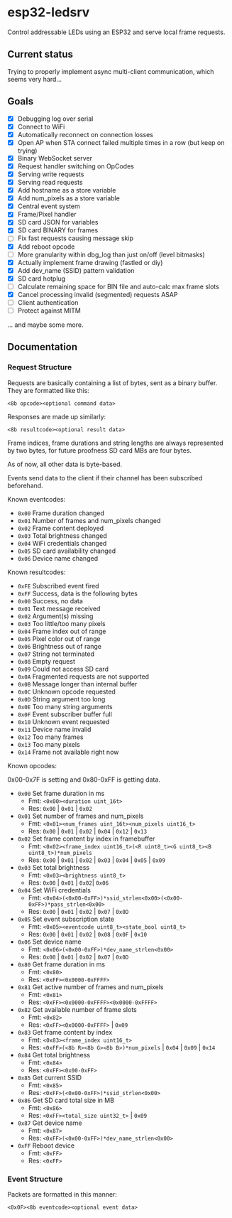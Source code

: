 # esp32-ledsrv

Control addressable LEDs using an ESP32 and serve local frame requests.

## Current status

Trying to properly implement async multi-client communication, which seems very hard...

## Goals

- [x] Debugging log over serial
- [x] Connect to WiFi
- [x] Automatically reconnect on connection losses
- [x] Open AP when STA connect failed multiple times in a row (but keep on trying)
- [x] Binary WebSocket server
- [x] Request handler switching on OpCodes
- [x] Serving write requests
- [x] Serving read requests
- [x] Add hostname as a store variable
- [x] Add num_pixels as a store variable
- [x] Central event system
- [x] Frame/Pixel handler
- [x] SD card JSON for variables
- [x] SD card BINARY for frames
- [ ] Fix fast requests causing message skip
- [x] Add reboot opcode
- [ ] More granularity within dbg_log than just on/off (level bitmasks)
- [X] Actually implement frame drawing (fastled or diy)
- [x] Add dev_name (SSID) pattern validation
- [x] SD card hotplug
- [ ] Calculate remaining space for BIN file and auto-calc max frame slots
- [x] Cancel processing invalid (segmented) requests ASAP
- [ ] Client authentication
- [ ] Protect against MITM

... and maybe some more.

## Documentation

### Request Structure

Requests are basically containing a list of bytes, sent as a binary buffer. They are formatted like this:

`<8b opcode><optional command data>`

Responses are made up similarly:

`<8b resultcode><optional result data>`

Frame indices, frame durations and string lengths are always represented by two bytes, for future proofness SD card MBs are four bytes.

As of now, all other data is byte-based.

Events send data to the client if their channel has been subscribed beforehand.

Known eventcodes:

* `0x00` Frame duration changed
* `0x01` Number of frames and num_pixels changed
* `0x02` Frame content deployed
* `0x03` Total brightness changed
* `0x04` WiFi credentials changed
* `0x05` SD card availability changed
* `0x06` Device name changed

Known resultcodes:

* `0xFE` Subscribed event fired
* `0xFF` Success, data is the following bytes
* `0x00` Success, no data
* `0x01` Text message received
* `0x02` Argument(s) missing
* `0x03` Too little/too many pixels
* `0x04` Frame index out of range
* `0x05` Pixel color out of range
* `0x06` Brightness out of range
* `0x07` String not terminated
* `0x08` Empty request
* `0x09` Could not access SD card
* `0x0A` Fragmented requests are not supported
* `0x0B` Message longer than internal buffer
* `0x0C` Unknown opcode requested
* `0x0D` String argument too long
* `0x0E` Too many string arguments
* `0x0F` Event subscriber buffer full
* `0x10` Unknown event requested
* `0x11` Device name invalid
* `0x12` Too many frames
* `0x13` Too many pixels
* `0x14` Frame not available right now

Known opcodes:

0x00-0x7F is setting and 0x80-0xFF is getting data.

* `0x00` Set frame duration in ms
  * Fmt: `<0x00><duration uint_16t>`
  * Res: `0x00` | `0x01` | `0x02`
* `0x01` Set number of frames and num_pixels
  * Fmt: `<0x01><num_frames uint_16t><num_pixels uint16_t>`
  * Res: `0x00` | `0x01` | `0x02` | `0x04` | `0x12` | `0x13`
* `0x02` Set frame content by index in framebuffer
  * Fmt: `<0x02><frame_index uint16_t>(<R uint8_t><G uint8_t><B uint8_t>)*num_pixels`
  * Res: `0x00` | `0x01` | `0x02` | `0x03` | `0x04` | `0x05` | `0x09`
* `0x03` Set total brightness
  * Fmt: `<0x03><brightness uint8_t>`
  * Res: `0x00` | `0x01` | `0x02`| `0x06`
* `0x04` Set WiFi credentials
  * Fmt: `<0x04>(<0x00-0xFF>)*ssid_strlen<0x00>(<0x00-0xFF>)*pass_strlen<0x00>`
  * Res: `0x00` | `0x01` | `0x02` | `0x07` | `0x0D`
* `0x05` Set event subscription state
  * Fmt: `<0x05><eventcode uint8_t><state_bool uint8_t>`
  * Res: `0x00` | `0x01` | `0x02` | `0x08` | `0x0F` | `0x10`
* `0x06` Set device name
  * Fmt: `<0x06>(<0x00-0xFF>)*dev_name_strlen<0x00>`
  * Res: `0x00` | `0x01` | `0x02` | `0x07` | `0x0D`
* `0x80` Get frame duration in ms
  * Fmt: `<0x80>`
  * Res: `<0xFF><0x0000-0xFFFF>`
* `0x81` Get active number of frames and num_pixels
  * Fmt: `<0x81>`
  * Res: `<0xFF><0x0000-0xFFFF><0x0000-0xFFFF>`
* `0x82` Get available number of frame slots
  * Fmt: `<0x82>`
  * Res: `<0xFF><0x0000-0xFFFF>` | `0x09`
* `0x83` Get frame content by index
  * Fmt: `<0x83><frame_index uint16_t>`
  * Res: `<0xFF>(<8b R><8b G><8b B>)*num_pixels` | `0x04` | `0x09` | `0x14`
* `0x84` Get total brightness
  * Fmt: `<0x84>`
  * Res: `<0xFF><0x00-0xFF>`
* `0x85` Get current SSID
  * Fmt: `<0x85>`
  * Res: `<0xFF>(<0x00-0xFF>)*ssid_strlen<0x00>`
* `0x86` Get SD card total size in MB
  * Fmt: `<0x86>`
  * Res: `<0xFF><total_size uint32_t>` | `0x09`
* `0x87` Get device name
  * Fmt: `<0x87>`
  * Res: `<0xFF>(<0x00-0xFF>)*dev_name_strlen<0x00>`
* `0xFF` Reboot device
  * Fmt: `<0xFF>`
  * Res: `<0xFF>`

### Event Structure

Packets are formatted in this manner:

`<0x0F><8b eventcode><optional event data>`